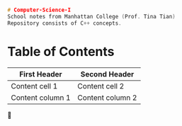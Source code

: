 ```cpp

# Computer-Science-I
School notes from Manhattan College (Prof. Tina Tian)
Repository consists of C++ concepts.
```
<h1>Table of Contents</h1>

First Header | Second Header
------------ | -------------
Content cell 1 | Content cell 2
Content column 1 | Content column 2

:whale2:
